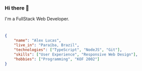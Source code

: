 ### Hi there 👋

I'm a FullStack Web Developer.

#

```JSON
{
    "name": "Alex Lucas",
    "live_in": "Paraíba, Brazil",
    "technologies": ["TypeScript", "NodeJS", "Git"],
    "skills": ["User Experience", "Responsive Web Design"],
    "hobbies": ["Programming", "KOF 2002"]
}
```
